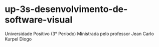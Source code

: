 # up-3s-desenvolvimento-de-software-visual
Universidade Positivo (3° Período)
Ministrada pelo professor Jean Carlo Kurpel Diogo
